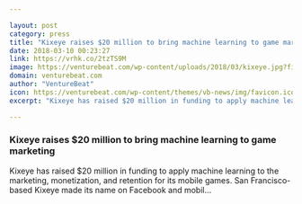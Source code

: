```yaml
---

layout: post
category: press
title: "Kixeye raises $20 million to bring machine learning to game marketing"
date: 2018-03-10 00:23:27
link: https://vrhk.co/2tzTS9M
image: https://venturebeat.com/wp-content/uploads/2018/03/kixeye.jpg?fit=1200%2C760&strip=all
domain: venturebeat.com
author: "VentureBeat"
icon: https://venturebeat.com/wp-content/themes/vb-news/img/favicon.ico
excerpt: "Kixeye has raised $20 million in funding to apply machine learning to the marketing, monetization, and retention for its mobile games. San Francisco-based Kixeye made its name on Facebook and mobil…"

---
```


### Kixeye raises $20 million to bring machine learning to game marketing

Kixeye has raised $20 million in funding to apply machine learning to the marketing, monetization, and retention for its mobile games. San Francisco-based Kixeye made its name on Facebook and mobil…